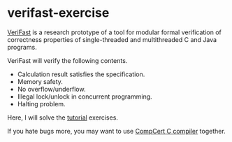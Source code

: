 # verifast-exercise
[VeriFast](https://github.com/verifast/verifast) is a research prototype of a tool for modular formal verification of correctness properties of single-threaded and multithreaded C and Java programs.

VeriFast will verify the following contents.
* Calculation result satisfies the specification.
* Memory safety.
* No overflow/underflow.
* Illegal lock/unlock in concurrent programming.
* Halting problem.

Here, I will solve the [tutorial](http://people.cs.kuleuven.be/~bart.jacobs/verifast/tutorial.pdf) exercises.

If you hate bugs more, you may want to use [CompCert C compiler](http://compcert.inria.fr) together.
